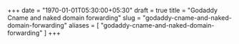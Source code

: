 +++
date = "1970-01-01T05:30:00+05:30"
draft = true
title = "Godaddy Cname and naked domain forwarding"
slug = "godaddy-cname-and-naked-domain-forwarding"
aliases = [
	"godaddy-cname-and-naked-domain-forwarding"
]
+++
